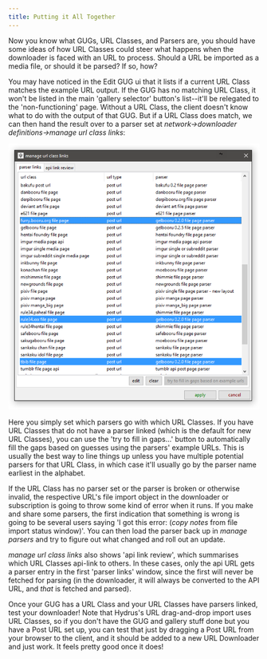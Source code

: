 ```yaml
---
title: Putting it All Together
---
```


Now you know what GUGs, URL Classes, and Parsers are, you should have some ideas of how URL Classes could steer what happens when the downloader is faced with an URL to process. Should a URL be imported as a media file, or should it be parsed? If so, how?

You may have noticed in the Edit GUG ui that it lists if a current URL Class matches the example URL output. If the GUG has no matching URL Class, it won't be listed in the main 'gallery selector' button's list--it'll be relegated to the 'non-functioning' page. Without a URL Class, the client doesn't know what to do with the output of that GUG. But if a URL Class does match, we can then hand the result over to a parser set at _network->downloader definitions->manage url class links_:

![](images/downloader_completion_url_links.png)

Here you simply set which parsers go with which URL Classes. If you have URL Classes that do not have a parser linked (which is the default for new URL Classes), you can use the 'try to fill in gaps...' button to automatically fill the gaps based on guesses using the parsers' example URLs. This is usually the best way to line things up unless you have multiple potential parsers for that URL Class, in which case it'll usually go by the parser name earliest in the alphabet.

If the URL Class has no parser set or the parser is broken or otherwise invalid, the respective URL's file import object in the downloader or subscription is going to throw some kind of error when it runs. If you make and share some parsers, the first indication that something is wrong is going to be several users saying 'I got this error: (_copy notes_ from file import status window)'. You can then load the parser back up in _manage parsers_ and try to figure out what changed and roll out an update.

_manage url class links_ also shows 'api link review', which summarises which URL Classes api-link to others. In these cases, only the api URL gets a parser entry in the first 'parser links' window, since the first will never be fetched for parsing (in the downloader, it will always be converted to the API URL, and _that_ is fetched and parsed).

Once your GUG has a URL Class and your URL Classes have parsers linked, test your downloader! Note that Hydrus's URL drag-and-drop import uses URL Classes, so if you don't have the GUG and gallery stuff done but you have a Post URL set up, you can test that just by dragging a Post URL from your browser to the client, and it should be added to a new URL Downloader and just work. It feels pretty good once it does!
